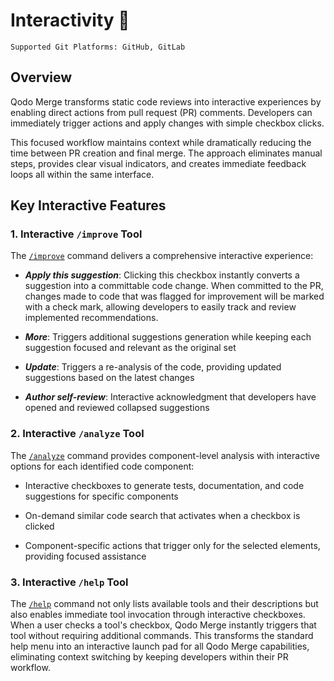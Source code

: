 # Interactivity 💎

`Supported Git Platforms: GitHub, GitLab`

## Overview

Qodo Merge transforms static code reviews into interactive experiences by enabling direct actions from pull request (PR) comments.
Developers can immediately trigger actions and apply changes with simple checkbox clicks.

This focused workflow maintains context while dramatically reducing the time between PR creation and final merge.
The approach eliminates manual steps, provides clear visual indicators, and creates immediate feedback loops all within the same interface.

## Key Interactive Features

### 1\. Interactive `/improve` Tool

The [`/improve`](https://qodo-merge-docs.qodo.ai/tools/improve/) command delivers a comprehensive interactive experience:

- _**Apply this suggestion**_: Clicking this checkbox instantly converts a suggestion into a committable code change. When committed to the PR, changes made to code that was flagged for improvement will be marked with a check mark, allowing developers to easily track and review implemented recommendations.

- _**More**_: Triggers additional suggestions generation while keeping each suggestion focused and relevant as the original set

- _**Update**_: Triggers a re-analysis of the code, providing updated suggestions based on the latest changes

- _**Author self-review**_: Interactive acknowledgment that developers have opened and reviewed collapsed suggestions

### 2\. Interactive `/analyze` Tool

The [`/analyze`](https://qodo-merge-docs.qodo.ai/tools/analyze/) command provides component-level analysis with interactive options for each identified code component:

- Interactive checkboxes to generate tests, documentation, and code suggestions for specific components

- On-demand similar code search that activates when a checkbox is clicked

- Component-specific actions that trigger only for the selected elements, providing focused assistance

### 3\. Interactive `/help` Tool

The [`/help`](https://qodo-merge-docs.qodo.ai/tools/help/) command not only lists available tools and their descriptions but also enables immediate tool invocation through interactive checkboxes.
When a user checks a tool's checkbox, Qodo Merge instantly triggers that tool without requiring additional commands.
This transforms the standard help menu into an interactive launch pad for all Qodo Merge capabilities, eliminating context switching by keeping developers within their PR workflow.

